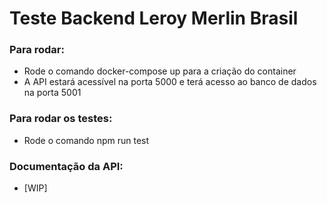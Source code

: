 # Teste Backend Leroy Merlin Brasil

### Para rodar:

- Rode o comando docker-compose up para a criação do container
- A API estará acessível na porta 5000 e terá acesso ao banco de dados na porta 5001

### Para rodar os testes:

- Rode o comando npm run test


### Documentação da API:
- [WIP]